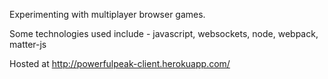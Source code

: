 Experimenting with multiplayer browser games.

Some technologies used include - javascript, websockets, node, webpack, matter-js

Hosted at http://powerfulpeak-client.herokuapp.com/
